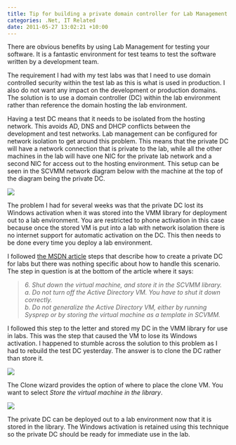 ```yaml
---
title: Tip for building a private domain controller for Lab Management with Network Isolation
categories: .Net, IT Related
date: 2011-05-27 13:02:21 +10:00
---
```


There are obvious benefits by using Lab Management for testing your software. It is a fantastic environment for test teams to test the software written by a development team.   

The requirement I had with my test labs was that I need to use domain controlled security within the test lab as this is what is used in production. I also do not want any impact on the development or production domains. The solution is to use a domain controller (DC) within the lab environment rather than reference the domain hosting the lab environment.  

Having a test DC means that it needs to be isolated from the hosting network. This avoids AD, DNS and DHCP conflicts between the development and test networks. Lab management can be configured for network isolation to get around this problem. This means that the private DC will have a network connection that is private to the lab, while all the other machines in the lab will have one NIC for the private lab network and a second NIC for access out to the hosting environment. This setup can be seen in the SCVMM network diagram below with the machine at the top of the diagram being the private DC.   

<!--more-->

[![][1]][0]

The problem I had for several weeks was that the private DC lost its Windows activation when it was stored into the VMM library for deployment out to a lab environment. You are restricted to phone activation in this case because once the stored VM is put into a lab with network isolation there is no internet support for automatic activation on the DC. This then needs to be done every time you deploy a lab environment.

I followed [the MSDN article][2] steps that describe how to create a private DC for labs but there was nothing specific about how to handle this scenario. The step in question is at the bottom of the article where it says:

> _6\. Shut down the virtual machine, and store it in the SCVMM library._    
    _a. Do not turn off the Active Directory VM. You have to shut it down correctly._    
    _b. Do not generalize the Active Directory VM, either by running Sysprep or by storing the virtual machine as a template in SCVMM._

I followed this step to the letter and stored my DC in the VMM library for use in labs. This was the step that caused the VM to lose its Windows activation. I happened to stumble across the solution to this problem as I had to rebuild the test DC yesterday. The answer is to clone the DC rather than store it.  

![][3]

The Clone wizard provides the option of where to place the clone VM. You want to select _Store the virtual machine in the library_.   

![][4]

The private DC can be deployed out to a lab environment now that it is stored in the library. The Windows activation is retained using this technique so the private DC should be ready for immediate use in the lab.

[0]: /files/image_99.png
[1]: /files/image_thumb_1.png
[2]: http://msdn.microsoft.com/en-us/library/dd380770.aspx
[3]: /files/image_100.png
[4]: /files/image_101.png
